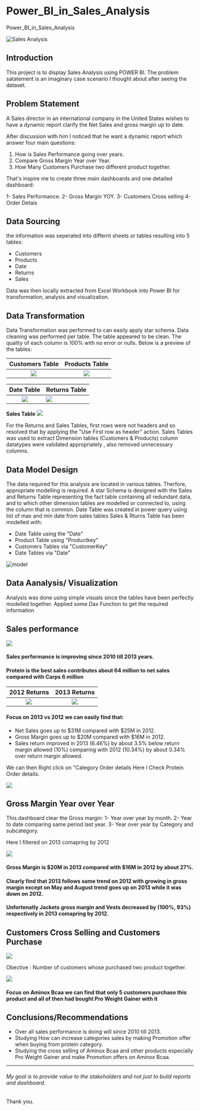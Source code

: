 # Power_BI_in_Sales_Analysis
Power_BI_in_Sales_Analysis 

![Sales Analysis](cover.png)

## Introduction
This project is to display Sales Analysis using POWER BI. The problem satatement is an imaginary case scenario I thought about after seeing the dataset.

## Problem Statement
A Sales director in an international company in the United States wishes to have a dynamic report clarify the Net Sales and gross margin up to date.

After discussion with him I noticed that he want a dynamic report which answer four main questions:
1. How is Sales Performance going over years.
2. Compare Gross Margin Year over Year.
3. How Many Customers Purchase two different product together.

That's inspire me to create three main dashboards and one detailed dashboard:

1- Sales Performance.
2- Gross Margin YOY.
3- Customers Cross selling
4- Order Detais

## Data Sourcing
 the information was seperated into differnt sheets or tables resulting into 5 tables:
- Customers
- Products
- Date
- Returns
- Sales

Data was then locally extracted from Excel Workbook into Power BI for transformation, analysis and visualization.

## Data Transformation

Data Transformation was performed to can easily apply star schema.
Data cleaning was performed per table.
The table appeared to be clean.
The quality of each column is 100% with no error or nulls.
Below is a preview of the tables:

Customers Table             |           Products Table
:--------------------------:|:------------------------:
![](Customers.png)         |         ![](Products.png)

Date Table              |               Returns Table
:---------------------------:|:----------------------
![](Date.png)                |     ![](Returns.png)


**Sales Table**
![](Sales.png)

For the Returns and Sales Tables, first rows were not headers and so resolved that by applying the "Use First row as header" action.
Sales Tables was used to extract Dimension tables (Customers & Products)
column datatypes were validated appropriately , also removed unnecessary columns.

## Data Model Design
The data required for this analysis are located in various tables.
Therfore, appropriate modelling is required.
A star Schema is designed with the Sales and Returns Table representing the fact table containing all redundant data, and to which other dimension tables are modelled or connected to, using the column that is common. Date Table was created in power query using list of max and min date from sales tables
Sales & Rturns Table has been modelled with:
- Date Table using the "Date"
- Product Table using "Productkey"
- Customers Tables via "CustomerKey"
- Date Tables via "Date"

![model](DataModelling.png)


## Data Aanalysis/ Visualization
Analysis was done using simple visuals since the tables have been perfectly modelled together.
Applied some Dax Function to get the required information

## Sales performance

![](Sales.png)

#### Sales performance is improving since 2010 till 2013 years.
#### Protein is the best sales contributes about 64 million to net sales compared with Carps 6 million 

2012 Returns             |          2013 Returns
:--------------------------:|:------------------------:
![](Sales1.png)         |         ![](Sales2.png)

####  Focus on 2013 vs 2012 we can easily find that:
 - Net Sales goes up to $31M compared with $25M in 2012.
 - Gross Margin goes up to $20M compared with $16M in 2012.
 - Sales return improved in 2013 (6.46%) by about 3.5% below return margin allowed (10%) comparing with 2012 (10.34%) by about 0.34% over return margin allowed.

We can then Right click on "Category Order details
Here I Check Protein Order details.

![](OrderDetails.png)

## Gross Margin Year over Year
This dashboard clear the Gross margin:
 1- Year over year by month.
 2- Year to date comparing same period last year.
 3- Year over year by Category and subcategory.

 Here I filtered on 2013 comapring by 2012
 
 ![](GrossMarginYoY.png)

 #### Gross Margin is $20M in 2013 compared with $16M in 2012 by about 27%.
 #### Clearly find that 2013 follows same trend on 2012 with growing in gross margin except on May and August trend goes up on 2013 while it was down on 2012.
 #### Unfortenatly Jackets gross margin and Vests decreased by (100%, 93%) respectively in 2013 comapring by 2012.

 
## Customers Cross Selling and Customers Purchase

![](CustomerCrossSelling.png)

Obective : Number of customers whose purchased two product together.

![](CustomerCrossSelling2.png)

#### Focus on Aminox Bcaa we can find that only 5 customers purchase this product and all of then had bought Pro Weight Gainer with it


## Conclusions/Recommendations
- Over all sales performance is doing will since 2010 till 2013.
- Studying How can increase categories sales by making Promotion offer when buying from protein category.
- Studying the cross selling of Aminox Bcaa and other products especially Pro Weight Gainer and make Promotion offers on Aminox Bcaa.
------

###### My goal is to provide value to the stakeholders and not just to build reports and dashboard. 

Thank you.

